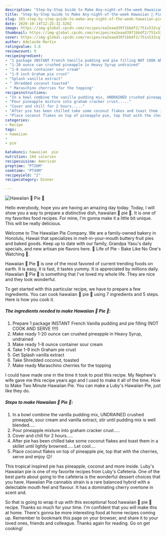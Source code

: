 ```yaml
---
description: "Step-by-Step Guide to Make Any-night-of-the-week Hawaiian 🌺 Pie 🥧"
title: "Step-by-Step Guide to Make Any-night-of-the-week Hawaiian 🌺 Pie 🥧"
slug: 165-step-by-step-guide-to-make-any-night-of-the-week-hawaiian-pie
date: 2020-10-14T12:25:32.526Z
image: https://img-global.cpcdn.com/recipes/ea2eaad39f1bbdf2/751x532cq70/hawaiian-🌺-pie-🥧-recipe-main-photo.jpg
thumbnail: https://img-global.cpcdn.com/recipes/ea2eaad39f1bbdf2/751x532cq70/hawaiian-🌺-pie-🥧-recipe-main-photo.jpg
cover: https://img-global.cpcdn.com/recipes/ea2eaad39f1bbdf2/751x532cq70/hawaiian-🌺-pie-🥧-recipe-main-photo.jpg
author: Adelaide Martin
ratingvalue: 3.8
reviewcount: 9
recipeingredient:
- "1 package INSTANT French Vanilla pudding and pie filling NOT COOK AND SERVE "
- "1-20 ounce can crushed pineapple in Heavy Syrup undrained"
- "1-8 ounce container sour cream"
- "1-9 inch Graham pie crust"
- "Splash vanilla extract"
- " Shredded coconut toasted"
- " Maraschino cherries for the topping"
recipeinstructions:
- "In a bowl combine the vanilla pudding mix, UNDRAINED crushed pineapple, sour cream and vanilla extract, stir until pudding mix is well blended....."
- "Pour pineapple mixture into graham cracker crust....."
- "Cover and chill for 2 hours....."
- "After pie has been chilled take some coconut flakes and toast them in a skillet until lightly browned..... Let cool...."
- "Place coconut flakes on top of pineapple pie, top that with the cherries, serve and enjoy 😉!"
categories:
- Recipe
tags:
- hawaiian
- 
- pie

katakunci: hawaiian  pie 
nutrition: 164 calories
recipecuisine: American
preptime: "PT26M"
cooktime: "PT49M"
recipeyield: "2"
recipecategory: Dinner

---
```



![Hawaiian 🌺 Pie 🥧](https://img-global.cpcdn.com/recipes/ea2eaad39f1bbdf2/751x532cq70/hawaiian-🌺-pie-🥧-recipe-main-photo.jpg)

Hello everybody, hope you are having an amazing day today. Today, I will show you a way to prepare a distinctive dish, hawaiian 🌺 pie 🥧. It is one of my favorites food recipes. For mine, I'm gonna make it a little bit unique. This will be really delicious.

Welcome to The Hawaiian Pie Company. We are a family-owned bakery in Honolulu, Hawaii that specializes in melt-in-your-mouth buttery fruit pies and baked goods. Keep up to date with our family, Grandpa Yasu&#39;s daily specials, and new artisan pie flavors here. 🥧 Life of Pie - Bake Like No One&#39;s Watching 🥧.

Hawaiian 🌺 Pie 🥧 is one of the most favored of current trending foods on earth. It is easy, it is fast, it tastes yummy. It is appreciated by millions daily. Hawaiian 🌺 Pie 🥧 is something that I've loved my whole life. They are nice and they look wonderful.


To get started with this particular recipe, we have to prepare a few ingredients. You can cook hawaiian 🌺 pie 🥧 using 7 ingredients and 5 steps. Here is how you cook it.

<!--inarticleads1-->

##### The ingredients needed to make Hawaiian 🌺 Pie 🥧:

1. Prepare 1 package INSTANT French Vanilla pudding and pie filling (NOT COOK AND SERVE !!!!)
1. Make ready 1-20 ounce can crushed pineapple in Heavy Syrup, undrained
1. Make ready 1-8 ounce container sour cream
1. Take 1-9 inch Graham pie crust
1. Get Splash vanilla extract
1. Take  Shredded coconut, toasted
1. Make ready  Maraschino cherries for the topping


I could have made one in the time it took to post this recipe. My Nephew&#39;s wife gave me this recipe years ago and I used to make it all of the time. How to Make Two Minute Hawaiian Pie. You can make a Luby&#39;s Hawaiian Pie, just like they do. 

<!--inarticleads2-->

##### Steps to make Hawaiian 🌺 Pie 🥧:

1. In a bowl combine the vanilla pudding mix, UNDRAINED crushed pineapple, sour cream and vanilla extract, stir until pudding mix is well blended.....
1. Pour pineapple mixture into graham cracker crust.....
1. Cover and chill for 2 hours.....
1. After pie has been chilled take some coconut flakes and toast them in a skillet until lightly browned..... Let cool....
1. Place coconut flakes on top of pineapple pie, top that with the cherries, serve and enjoy 😉!


This tropical inspired pie has pineapple, coconut and more inside. Luby&#39;s Hawaiian pie is one of my favorite recipes from Luby&#39;s Cafeteria. One of the best parts about going to the cafeteria is the wonderful dessert choices that you have. Hawaiian Pie cannabis strain is a rare balanced hybrid with a delectable mouth feel and flavour. It has a dominating cherry overtone in scent and. 

So that is going to wrap it up with this exceptional food hawaiian 🌺 pie 🥧 recipe. Thanks so much for your time. I'm confident that you will make this at home. There's gonna be more interesting food at home recipes coming up. Remember to bookmark this page on your browser, and share it to your loved ones, friends and colleague. Thanks again for reading. Go on get cooking!
